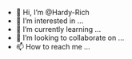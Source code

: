 - 👋 Hi, I’m @Hardy-Rich
- 👀 I’m interested in ...
- 🌱 I’m currently learning ...
- 💞️ I’m looking to collaborate on ...
- 📫 How to reach me ...

<!---
Hardy-Rich/Hardy-Rich is a ✨ special ✨ repository because its `README.md` (this file) appears on your GitHub profile.
You can click the Preview link to take a look at your changes.
--->
